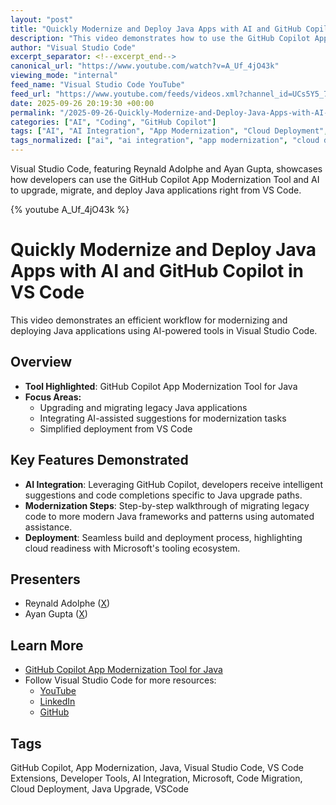 ```yaml
---
layout: "post"
title: "Quickly Modernize and Deploy Java Apps with AI and GitHub Copilot in VS Code"
description: "This video demonstrates how to use the GitHub Copilot App Modernization Tool for Java within Visual Studio Code to efficiently upgrade, migrate, and deploy Java applications. Presenters walk through an AI-powered workflow for developers, covering modern Java practices and seamless cloud deployment, leveraging Microsoft's developer tooling ecosystem."
author: "Visual Studio Code"
excerpt_separator: <!--excerpt_end-->
canonical_url: "https://www.youtube.com/watch?v=A_Uf_4jO43k"
viewing_mode: "internal"
feed_name: "Visual Studio Code YouTube"
feed_url: "https://www.youtube.com/feeds/videos.xml?channel_id=UCs5Y5_7XK8HLDX0SLNwkd3w"
date: 2025-09-26 20:19:30 +00:00
permalink: "/2025-09-26-Quickly-Modernize-and-Deploy-Java-Apps-with-AI-and-GitHub-Copilot-in-VS-Code.html"
categories: ["AI", "Coding", "GitHub Copilot"]
tags: ["AI", "AI Integration", "App Modernization", "Cloud Deployment", "Code", "Code Migration", "Coding", "Demo", "Developer", "Developer Community", "Developer Tools", "GitHub Copilot", "Java", "Java Upgrade", "Livedemo", "Microsoft", "Videos", "VS Code", "VS Code Extensions"]
tags_normalized: ["ai", "ai integration", "app modernization", "cloud deployment", "code", "code migration", "coding", "demo", "developer", "developer community", "developer tools", "github copilot", "java", "java upgrade", "livedemo", "microsoft", "videos", "vs code", "vs code extensions"]
---
```


Visual Studio Code, featuring Reynald Adolphe and Ayan Gupta, showcases how developers can use the GitHub Copilot App Modernization Tool and AI to upgrade, migrate, and deploy Java applications right from VS Code.<!--excerpt_end-->

{% youtube A_Uf_4jO43k %}

# Quickly Modernize and Deploy Java Apps with AI and GitHub Copilot in VS Code

This video demonstrates an efficient workflow for modernizing and deploying Java applications using AI-powered tools in Visual Studio Code.

## Overview

- **Tool Highlighted**: GitHub Copilot App Modernization Tool for Java
- **Focus Areas:**
  - Upgrading and migrating legacy Java applications
  - Integrating AI-assisted suggestions for modernization tasks
  - Simplified deployment from VS Code

## Key Features Demonstrated

- **AI Integration**: Leveraging GitHub Copilot, developers receive intelligent suggestions and code completions specific to Java upgrade paths.
- **Modernization Steps**: Step-by-step walkthrough of migrating legacy code to more modern Java frameworks and patterns using automated assistance.
- **Deployment**: Seamless build and deployment process, highlighting cloud readiness with Microsoft's tooling ecosystem.

## Presenters

- Reynald Adolphe ([X](https://x.com/ReynaldAdolphe))
- Ayan Gupta ([X](https://x.com/ayangupta))

## Learn More

- [GitHub Copilot App Modernization Tool for Java](https://aka.ms/ghcp-appmod/java-video)
- Follow Visual Studio Code for more resources:
   - [YouTube](https://youtube.com/code)
   - [LinkedIn](https://www.linkedin.com/showcase/104107263)
   - [GitHub](https://github.com/microsoft/vscode)

## Tags

GitHub Copilot, App Modernization, Java, Visual Studio Code, VS Code Extensions, Developer Tools, AI Integration, Microsoft, Code Migration, Cloud Deployment, Java Upgrade, VSCode
